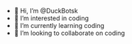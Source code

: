 - 👋 Hi, I’m @DuckBotsk
- 👀 I’m interested in coding 
- 🌱 I’m currently learning coding 
- 💞️ I’m looking to collaborate on coding

<!---
DuckBotsk/DuckBotsk is a ✨ special ✨ repository because its `README.md` (this file) appears on your GitHub profile.
You can click the Preview link to take a look at your changes.
--->

